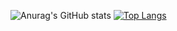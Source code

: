![Anurag's GitHub stats](https://github-readme-stats.vercel.app/api?username=EderDomenici&show_icons=true&theme=dark)
[![Top Langs](https://github-readme-stats.vercel.app/api/top-langs/?usernameEderDomenici&layout=compact)](https://github.com/anuraghazra/github-readme-stats)
